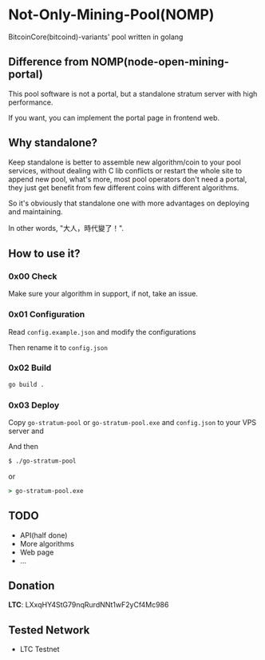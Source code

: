 # Not-Only-Mining-Pool(NOMP)

BitcoinCore(bitcoind)-variants' pool written in golang

## Difference from NOMP(node-open-mining-portal)

This pool software is not a portal, but a standalone stratum server with high performance.

If you want, you can implement the portal page in frontend web.

## Why standalone?

Keep standalone is better to assemble new algorithm/coin to your pool services, without dealing with C lib conflicts or restart the whole site to append new pool, what's more, most pool operators don't need a portal, they just get benefit from few different coins with different algorithms.

So it's obviously that standalone one with more advantages on deploying and maintaining.

In other words, "大人，時代變了！".

## How to use it?

### 0x00 Check

Make sure your algorithm in support, if not, take an issue. 

### 0x01 Configuration

Read `config.example.json` and modify the configurations

Then rename it to `config.json` 

### 0x02 Build

```bash
go build .

```

### 0x03 Deploy

Copy `go-stratum-pool` or `go-stratum-pool.exe` and `config.json` to your VPS server and  

And then

```bash
$ ./go-stratum-pool

```

or

```cmd
> go-stratum-pool.exe

```

## TODO

- API(half done)
- More algorithms
- Web page
- ...

## Donation

**LTC**: LXxqHY4StG79nqRurdNNt1wF2yCf4Mc986

## Tested Network
- LTC Testnet
